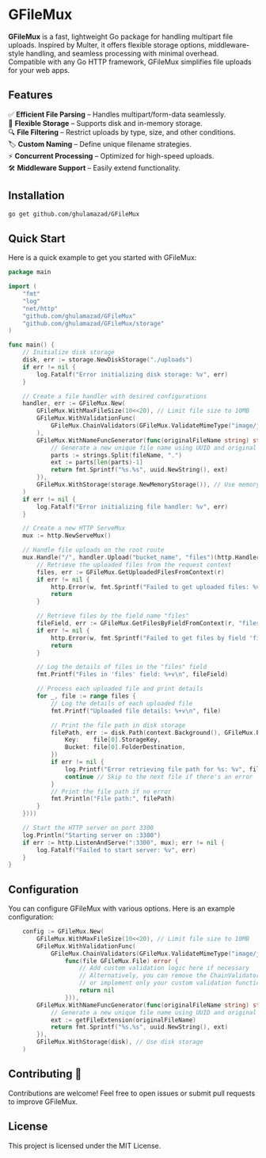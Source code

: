 # GFileMux

**GFileMux** is a fast, lightweight Go package for handling multipart file uploads. Inspired by Multer, it offers flexible storage options, middleware-style handling, and seamless processing with minimal overhead. Compatible with any Go HTTP framework, GFileMux simplifies file uploads for your web apps.

## Features  
✅ **Efficient File Parsing** – Handles multipart/form-data seamlessly.  
📂 **Flexible Storage** – Supports disk and in-memory storage.  
🔍 **File Filtering** – Restrict uploads by type, size, and other conditions.  
🏷 **Custom Naming** – Define unique filename strategies.  
⚡ **Concurrent Processing** – Optimized for high-speed uploads.  
🛠 **Middleware Support** – Easily extend functionality.  

## Installation
```sh
go get github.com/ghulamazad/GFileMux
```

## Quick Start
Here is a quick example to get you started with GFileMux:
```go
package main

import (
    "fmt"
    "log"
    "net/http"
    "github.com/ghulamazad/GFileMux"
    "github.com/ghulamazad/GFileMux/storage"
)

func main() {
	// Initialize disk storage
	disk, err := storage.NewDiskStorage("./uploads")
	if err != nil {
		log.Fatalf("Error initializing disk storage: %v", err)
	}

	// Create a file handler with desired configurations
	handler, err := GFileMux.New(
		GFileMux.WithMaxFileSize(10<<20), // Limit file size to 10MB
		GFileMux.WithValidationFunc(
			GFileMux.ChainValidators(GFileMux.ValidateMimeType("image/jpeg", "image/png")),
		),
		GFileMux.WithNameFuncGenerator(func(originalFileName string) string {
			// Generate a new unique file name using UUID and original file extension
            parts := strings.Split(fileName, ".")
			ext := parts[len(parts)-1]
			return fmt.Sprintf("%s.%s", uuid.NewString(), ext)
		}),
		GFileMux.WithStorage(storage.NewMemoryStorage()), // Use memory storage
	)
	if err != nil {
		log.Fatalf("Error initializing file handler: %v", err)
	}

	// Create a new HTTP ServeMux
	mux := http.NewServeMux()

	// Handle file uploads on the root route
	mux.Handle("/", handler.Upload("bucket_name", "files")(http.HandlerFunc(func(w http.ResponseWriter, r *http.Request) {
		// Retrieve the uploaded files from the request context
		files, err := GFileMux.GetUploadedFilesFromContext(r)
		if err != nil {
			http.Error(w, fmt.Sprintf("Failed to get uploaded files: %v", err), http.StatusInternalServerError)
			return
		}

		// Retrieve files by the field name "files"
		fileField, err := GFileMux.GetFilesByFieldFromContext(r, "files")
		if err != nil {
			http.Error(w, fmt.Sprintf("Failed to get files by field 'files': %v", err), http.StatusInternalServerError)
			return
		}

		// Log the details of files in the "files" field
		fmt.Printf("Files in 'files' field: %+v\n", fileField)

		// Process each uploaded file and print details
		for _, file := range files {
			// Log the details of each uploaded file
			fmt.Printf("Uploaded file details: %+v\n", file)

			// Print the file path in disk storage
			filePath, err := disk.Path(context.Background(), GFileMux.PathOptions{
				Key:    file[0].StorageKey,
				Bucket: file[0].FolderDestination,
			})
			if err != nil {
				log.Printf("Error retrieving file path for %s: %v", file[0].StorageKey, err)
				continue // Skip to the next file if there's an error
			}
			// Print the file path if no error
			fmt.Println("File path:", filePath)
		}
	})))

	// Start the HTTP server on port 3300
	log.Println("Starting server on :3300")
	if err := http.ListenAndServe(":3300", mux); err != nil {
		log.Fatalf("Failed to start server: %v", err)
	}
}
```

## Configuration
You can configure GFileMux with various options. Here is an example configuration:
```go
    config := GFileMux.New(
		GFileMux.WithMaxFileSize(10<<20), // Limit file size to 10MB
		GFileMux.WithValidationFunc(
			GFileMux.ChainValidators(GFileMux.ValidateMimeType("image/jpeg", "image/png"),
				func(file GFileMux.File) error {
					// Add custom validation logic here if necessary
                    // Alternatively, you can remove the ChainValidators and use just the MimeTypeValidator
                    // or implement only your custom validation function if preferred
					return nil
				})),
		GFileMux.WithNameFuncGenerator(func(originalFileName string) string {
			// Generate a new unique file name using UUID and original file extension
			ext := getFileExtension(originalFileName)
			return fmt.Sprintf("%s.%s", uuid.NewString(), ext)
		}),
		GFileMux.WithStorage(disk), // Use disk storage
	)
```

## Contributing 🤝
Contributions are welcome! Feel free to open issues or submit pull requests to improve GFileMux.

## License
This project is licensed under the MIT License. 


